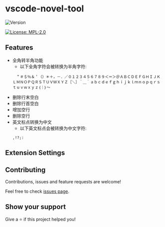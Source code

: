 # vscode-novel-tool

![Version](https://img.shields.io/badge/version-0.0.1-orange.svg?cacheSeconds=3600)

[![License: MPL-2.0](https://img.shields.io/github/license/gaojr/vscode-novel-tool?cacheSeconds=3600)](https://github.com/gaojr/vscode-novel-tool/blob/master/LICENSE)

## Features

- 全角转半角功能
  - 以下全角字符会被转换为半角字符:
  ```
  　＂＃＄％＆＇（）＊＋，－．／０１２３４５６７８９＜＝＞＠ＡＢＣＤＥＦＧＨＩＪＫＬＭＮＯＰＱＲＳＴＵＶＷＸＹＺ［＼］＾＿｀ａｂｃｄｅｆｇｈｉｊｋｌｍｎｏｐｑｒｓｔｕｖｗｘｙｚ｛｜｝～
  ```
- 删除行末空白
- 删除行首空白
- 增加空行
- 删除空行
- 英文标点转换为中文
  - 以下英文标点会被转换为中文字符:
  ```
  ,!?;:
  ```

## Extension Settings

## Contributing

Contributions, issues and feature requests are welcome!

Feel free to check [issues page](https://github.com/gaojr/vscode-novel-tool/issues/new).

## Show your support

Give a ⭐️ if this project helped you!
